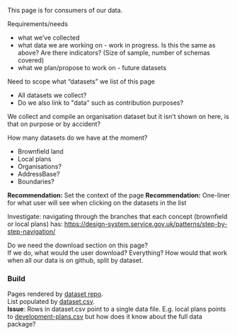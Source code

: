 This page is for consumers of our data.

Requirements/needs

* what we’ve collected
* what data we are working on - work in progress. Is this the same as above? Are there indicators? (Size of sample, number of schemas covered)
* what we plan/propose to work on - future datasets

Need to scope what “datasets” we list of this page

* All datasets we collect?
* Do we also link to "data" such as contribution purposes?

We collect and compile an organisation dataset but it isn’t shown on here, is that on purpose or by accident?

How many datasets do we have at the moment? 

* Brownfield land
* Local plans
* Organisations?
* AddressBase?
* Boundaries?

**Recommendation:** Set the context of the page
**Recommendation:** One-liner for what user will see when clicking on the datasets in the list

Investigate: navigating through the branches that each concept (brownfield or local plans) has:
<https://design-system.service.gov.uk/patterns/step-by-step-navigation/>

Do we need the download section on this page?  
If we do, what would the user download? Everything? How would that work when all our data is on github, split by dataset.

### Build

Pages rendered by [dataset repo](https://github.com/digital-land/dataset).  
List populated by [dataset.csv](https://raw.githubusercontent.com/digital-land/dataset-collection/master/dataset/dataset.csv).  
**Issue**: Rows in dataset.csv point to a single data file. E.g. local plans points to [development-plans.csv](https://raw.githubusercontent.com/digital-land/alpha-data/master/local-plans/development-plan.csv) but how does it know about the full data package?
